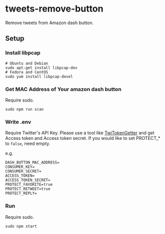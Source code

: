 # tweets-remove-button
Remove tweets from Amazon dash button.

## Setup

### Install libpcap
```
# Ubuntu and Debian
sudo apt-get install libpcap-dev
# Fedora and CentOS
sudo yum install libpcap-devel
```

### Get MAC Address of Your amazon dash button

Require sudo.
```
sudo npm run scan
```

### Write .env

Require Twitter's API Key. Please use a tool like [TwiTokenGetter](https://ttg.unsweets.net/) and get Access token and Access token secret.
If you would like to set PROTECT_* to `false`, need empty.

e.g.
```
DASH_BUTTON_MAC_ADDRESS=
CONSUMER_KEY=
CONSUMER_SECRET=
ACCESS_TOKEN=
ACCESS_TOKEN_SECRET=
PROTECT_FAVORITE=true
PROTECT_RETWEET=true
PROTECT_REPLY=
```

### Run
Require sudo.
```
sudo npm start
```